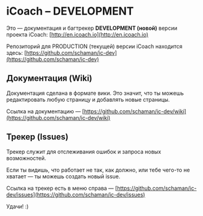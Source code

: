 # iCoach – **DEVELOPMENT**

Это — документация и багтрекер **DEVELOPMENT (новой)** версии проекта iCoach: [http://en.icoach.io](http://en.icoach.io)

Репозиторий для PRODUCTION (текущей) версии iCoach находится здесь: [https://github.com/schaman/ic-dev](https://github.com/schaman/ic-dev)

## Документация (Wiki)

Документация сделана в формате вики. Это значит, что ты можешь редактировать любую страницу и добавлять новые страницы.

Ссылка на документацию — [https://github.com/schaman/ic-dev/wiki](https://github.com/schaman/ic-dev/wiki)

## Трекер (Issues)

Трекер служит для отслеживания ошибок и запроса новых возможностей.

Если ты видишь, что работает не так, как должно, или тебе чего-то не хватает — ты можешь создать новый issue.

Ссылка на трекер есть в меню справа — [https://github.com/schaman/ic-dev/issues](https://github.com/schaman/ic-dev/issues)


Удачи! :)
